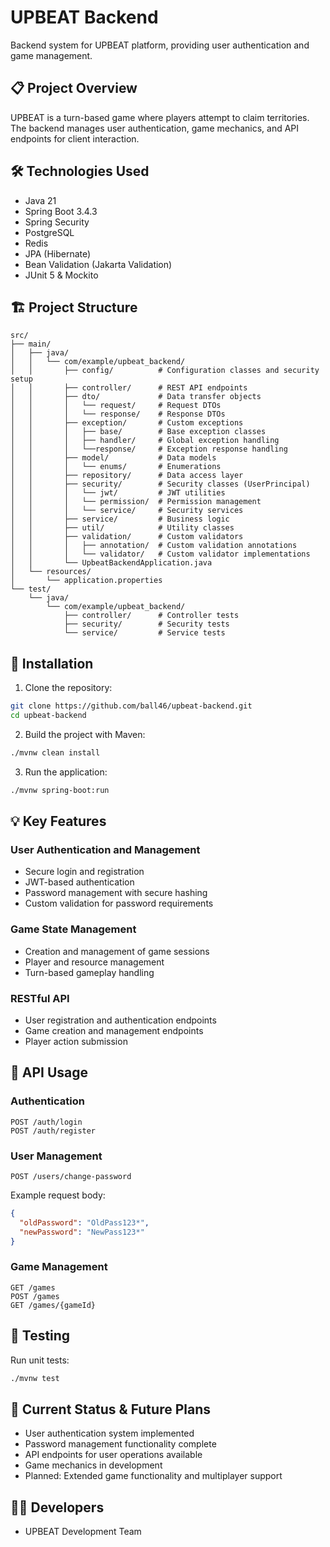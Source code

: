 # UPBEAT Backend

Backend system for UPBEAT platform, providing user authentication and game management.

## 📋 Project Overview

UPBEAT is a turn-based game where players attempt to claim territories. The backend manages user authentication, game mechanics, and API endpoints for client interaction.

## 🛠️ Technologies Used

- Java 21
- Spring Boot 3.4.3
- Spring Security
- PostgreSQL
- Redis
- JPA (Hibernate)
- Bean Validation (Jakarta Validation)
- JUnit 5 & Mockito

## 🏗️ Project Structure

```
src/
├── main/
│   ├── java/
│   │   └── com/example/upbeat_backend/
│   │       ├── config/          # Configuration classes and security setup
│   │       ├── controller/      # REST API endpoints
│   │       ├── dto/             # Data transfer objects
│   │       │   └── request/     # Request DTOs
│   │       │   └── response/    # Response DTOs
│   │       ├── exception/       # Custom exceptions
│   │       │   ├── base/        # Base exception classes
│   │       │   ├── handler/     # Global exception handling
│   │       │   └──response/     # Exception response handling
│   │       ├── model/           # Data models
│   │       │   └── enums/       # Enumerations
│   │       ├── repository/      # Data access layer
│   │       ├── security/        # Security classes (UserPrincipal)
│   │       │   └── jwt/         # JWT utilities
│   │       │   └── permission/  # Permission management
│   │       │   └── service/     # Security services
│   │       ├── service/         # Business logic
│   │       ├── util/            # Utility classes
│   │       ├── validation/      # Custom validators
│   │       │   ├── annotation/  # Custom validation annotations
│   │       │   └── validator/   # Custom validator implementations
│   │       └── UpbeatBackendApplication.java
│   └── resources/
│       └── application.properties
└── test/
    └── java/
        └── com/example/upbeat_backend/
            ├── controller/      # Controller tests
            ├── security/        # Security tests
            └── service/         # Service tests
```

## 🚀 Installation

1. Clone the repository:
```bash
git clone https://github.com/ball46/upbeat-backend.git
cd upbeat-backend
```

2. Build the project with Maven:
```bash
./mvnw clean install
```

3. Run the application:
```bash
./mvnw spring-boot:run
```

## 💡 Key Features

### User Authentication and Management
- Secure login and registration
- JWT-based authentication
- Password management with secure hashing
- Custom validation for password requirements

### Game State Management
- Creation and management of game sessions
- Player and resource management
- Turn-based gameplay handling

### RESTful API
- User registration and authentication endpoints
- Game creation and management endpoints
- Player action submission

## 📝 API Usage

### Authentication
```
POST /auth/login
POST /auth/register
```

### User Management
```
POST /users/change-password
```
Example request body:
```json
{
  "oldPassword": "OldPass123*",
  "newPassword": "NewPass123*"
}
```

### Game Management
```
GET /games
POST /games
GET /games/{gameId}
```

## 🧪 Testing

Run unit tests:
```bash
./mvnw test
```

## 🔄 Current Status & Future Plans

- User authentication system implemented
- Password management functionality complete
- API endpoints for user operations available
- Game mechanics in development
- Planned: Extended game functionality and multiplayer support

## 👨‍💻 Developers

- UPBEAT Development Team